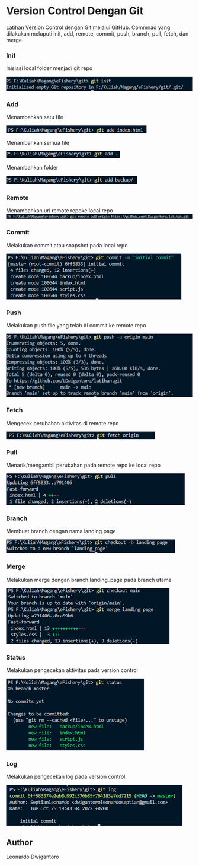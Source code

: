 # Version Control Dengan Git

Latihan Version Control dengan Git melalui GitHub. Commnad yang dilakukan meluputi init, add, remote, commit, push, branch, pull, fetch, dan merge.

### Init
Inisiasi local folder menjadi git repo

![init](images\init.PNG)

### Add
Menambahkan satu file

![add_one](images\addOneFile.PNG)

Menambahkan semua file

![add_all](images\addAll.PNG)

Menambahkan folder

![add_folder](images\addFolder.PNG)

### Remote
Menambahkan url remote repoke local repo
![remote](images\remoteAddOrigin.PNG)

### Commit
Melakukan commit atau snapshot pada local repo

![commit](images\commit.PNG)

### Push
Melakukan push file yang telah di commit ke remote repo

![push](images\push.PNG)

### Fetch
Mengecek perubahan aktivitas di remote repo 

![fetch](images\fetchOrigin.PNG)

### Pull
Menarik/mengambil perubahan pada remote repo ke local repo

![pull](images\pull.PNG)

### Branch
Membuat branch dengan nama landing page

![branch](images\createBranch.PNG)

### Merge
Melakukan merge dengan branch landing_page pada branch utama

![merge](images\merge.PNG)

### Status
Melakukan pengecekan aktivitas pada version control

![status](images\gitStatus.PNG)

### Log
Melakukan pengecekan log pada version control

![log](images\log.PNG)

## Author
Leonardo Dwigantoro